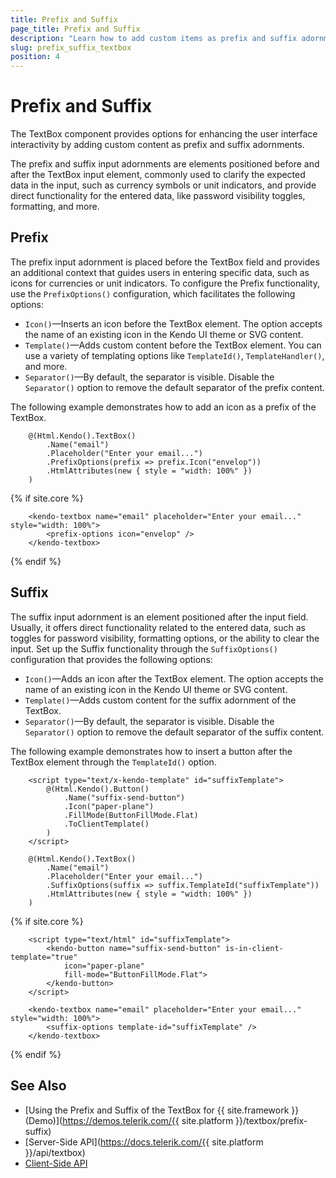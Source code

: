 ```yaml
---
title: Prefix and Suffix
page_title: Prefix and Suffix
description: "Learn how to add custom items as prefix and suffix adornments to enhance the user interface interactivity when using the Telerik UI for {{ site.framework }} TextBox."
slug: prefix_suffix_textbox
position: 4
---
```


# Prefix and Suffix

The TextBox component provides options for enhancing the user interface interactivity by adding custom content as prefix and suffix adornments.

The prefix and suffix input adornments are elements positioned before and after the TextBox input element, commonly used to clarify the expected data in the input, such as currency symbols or unit indicators, and provide direct functionality for the entered data, like password visibility toggles, formatting, and more.

## Prefix

The prefix input adornment is placed before the TextBox field and provides an additional context that guides users in entering specific data, such as icons for currencies or unit indicators. To configure the Prefix functionality, use the `PrefixOptions()` configuration, which facilitates the following options:

* `Icon()`&mdash;Inserts an icon before the TextBox element. The option accepts the name of an existing icon in the Kendo UI theme or SVG content.
* `Template()`&mdash;Adds custom content before the TextBox element. You can use a variety of templating options like `TemplateId()`, `TemplateHandler()`, and more.
* `Separator()`&mdash;By default, the separator is visible. Disable the `Separator()` option to remove the default separator of the prefix content. 

The following example demonstrates how to add an icon as a prefix of the TextBox.

```HtmlHelper
    @(Html.Kendo().TextBox()
        .Name("email")
        .Placeholder("Enter your email...")
        .PrefixOptions(prefix => prefix.Icon("envelop"))
        .HtmlAttributes(new { style = "width: 100%" })
    )
```
{% if site.core %}
```TagHelper
    <kendo-textbox name="email" placeholder="Enter your email..." style="width: 100%">
        <prefix-options icon="envelop" />
    </kendo-textbox>
```
{% endif %}

## Suffix

The suffix input adornment is an element positioned after the input field. Usually, it offers direct functionality related to the entered data, such as toggles for password visibility, formatting options, or the ability to clear the input. Set up the Suffix functionality through the `SuffixOptions()` configuration that provides the following options:

* `Icon()`&mdash;Adds an icon after the TextBox element. The option accepts the name of an existing icon in the Kendo UI theme or SVG content.
* `Template()`&mdash;Adds custom content for the suffix adornment of the TextBox.
* `Separator()`&mdash;By default, the separator is visible. Disable the `Separator()` option to remove the default separator of the suffix content. 

The following example demonstrates how to insert a button after the TextBox element through the `TemplateId()` option.

```HtmlHelper
    <script type="text/x-kendo-template" id="suffixTemplate">
        @(Html.Kendo().Button()
            .Name("suffix-send-button")
            .Icon("paper-plane")
            .FillMode(ButtonFillMode.Flat)
            .ToClientTemplate()
        )
    </script>

    @(Html.Kendo().TextBox()
        .Name("email")
        .Placeholder("Enter your email...")
        .SuffixOptions(suffix => suffix.TemplateId("suffixTemplate"))
        .HtmlAttributes(new { style = "width: 100%" })
    )
```
{% if site.core %}
```TagHelper
    <script type="text/html" id="suffixTemplate">
        <kendo-button name="suffix-send-button" is-in-client-template="true"
            icon="paper-plane"
            fill-mode="ButtonFillMode.Flat">
        </kendo-button>
    </script>

    <kendo-textbox name="email" placeholder="Enter your email..." style="width: 100%">
        <suffix-options template-id="suffixTemplate" />
    </kendo-textbox>
```
{% endif %}

## See Also

* [Using the Prefix and Suffix of the TextBox for {{ site.framework }} (Demo)](https://demos.telerik.com/{{ site.platform }}/textbox/prefix-suffix)
* [Server-Side API](https://docs.telerik.com/{{ site.platform }}/api/textbox)
* [Client-Side API](https://docs.telerik.com/kendo-ui/api/javascript/ui/textbox)
